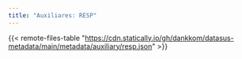 ```yaml
---
title: "Auxiliares: RESP"
---
```


{{< remote-files-table "https://cdn.statically.io/gh/dankkom/datasus-metadata/main/metadata/auxiliary/resp.json" >}}
